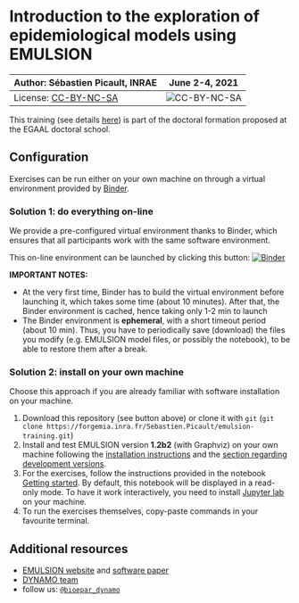 # Introduction to the exploration of epidemiological models using EMULSION

| Author: **Sébastien Picault, INRAE** | June 2-4, 2021 |
|---|---|
| License: [CC-BY-NC-SA](https://en.wikipedia.org/wiki/Creative_Commons_license) | ![CC-BY-NC-SA](https://upload.wikimedia.org/wikipedia/commons/1/12/Cc-by-nc-sa_icon.svg "License CC-BY-NC-SA") |

This training (see details [here](https://sourcesup.renater.fr/www/emulsion-public/EGAAL2021/)) is part of the doctoral formation proposed at the EGAAL doctoral school.

## Configuration

Exercises can be run either on your own machine on through a virtual environment provided by [Binder](https://mybinder.readthedocs.io/en/latest/).

### Solution 1: do everything on-line

We provide a pre-configured virtual environment thanks to Binder, which ensures that all participants work with the same software environment. 

This on-line environment can be launched by clicking this button: [![Binder](https://mybinder.org/badge_logo.svg)](https://mybinder.org/v2/git/https%3A%2F%2Fforgemia.inra.fr%2FSebastien.Picault%2Femulsion-training/HEAD?urlpath=lab)

**IMPORTANT NOTES:**

- At the very first time, Binder has to build the virtual environment before launching it, which takes some time (about 10 minutes). After that, the Binder environment is cached, hence taking only 1-2 min to launch
- The Binder environment is **ephemeral**, with a short timeout period (about 10 min). Thus, you have to periodically save (download) the files you modify (e.g. EMULSION model files, or possibly the notebook), to be able to restore them after a break.

### Solution 2: install on your own machine

Choose this approach if you are already familiar with software installation on your machine.

1. Download this repository (see button above) or clone it with `git` (`git clone https://forgemia.inra.fr/Sebastien.Picault/emulsion-training.git`)
2. Install and test EMULSION version **1.2b2** (with Graphviz) on your own machine following the [installation instructions](https://sourcesup.renater.fr/www/emulsion-public/pages/Install.html) and the [section regarding development versions](https://sourcesup.renater.fr/www/emulsion-public/pages/Install.html#alternative-2-install-development-version).
3. For the exercises, follow the instructions provided in the notebook [Getting started](Getting%20started.ipynb). By default, this notebook will be displayed in a read-only mode. To have it work interactively, you need to install [Jupyter lab](https://jupyter.org/) on your machine.
4. To run the exercises themselves, copy-paste commands in your favourite terminal.

## Additional resources

- [EMULSION website](https://sourcesup.renater.fr/www/emulsion-public) and [software paper](https://doi.org/10.1371/journal.pcbi.1007342)
- [DYNAMO team](https://www6.angers-nantes.inrae.fr/bioepar/Equipes/DYNAMO)
- follow us: [`@bioepar_dynamo`](https://twitter.com/bioepar_dynamo)

